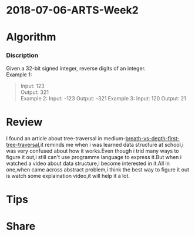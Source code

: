 # 2018-07-06-ARTS-Week2
# Algorithm
### Discription
Given a 32-bit signed integer, reverse digits of an integer.   
Example 1:   
>Input: 123   
Output: 321   
Example 2:
>Input: -123
Output: -321
Example 3:
>Input: 120
Output: 21
# Review
I found an article about tree-traversal in medium-[breath-vs-depth-first-tree-traversal](https://medium.com/@aturek14/breadth-vs-depth-first-tree-traversal-f42aa2c8631c),it reminds me when i was learned data structure at school,i was very confused about how it works.Even though i trid many ways to figure it out,i still can't use programme language to express it.But when i watched a video about data structure,i become interested in it.All in one,when came across abstract problem,i think the best way to figure it out is watch some explaination video,it will help it a lot.
# Tips

# Share
